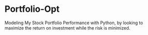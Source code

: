 # Portfolio-Opt
Modeling My Stock Portfolio Performance with Python, by looking to maximize the return on investment while the risk is minimized.
